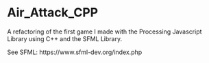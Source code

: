 # Air_Attack_CPP
<h> A refactoring of the first game I made with the Processing Javascript Library using C++ and the SFML Library. </h>

<p> See SFML: https://www.sfml-dev.org/index.php  </p>
